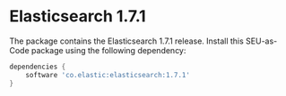 # Elasticsearch 1.7.1

The package contains the Elasticsearch 1.7.1 release. Install this SEU-as-Code package using the following dependency:
```groovy
dependencies {
	software 'co.elastic:elasticsearch:1.7.1'
}
```
